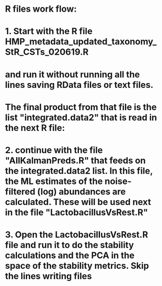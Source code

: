 # R files work flow:

# 1. Start with the R file HMP_metadata_updated_taxonomy_StR_CSTs_020619.R
#  and run it without running all the lines saving RData files or text files.
#  The final product from that file is the list "integrated.data2" that is read in the next R file:

# 2. continue with the file "AllKalmanPreds.R" that feeds on the integrated.data2 list.  In this file, the ML estimates of the noise-filtered (log) abundances are calculated.  These will be used next in the file "LactobacillusVsRest.R"

# 3. Open the LactobacillusVsRest.R file and run it to do the stability calculations and the PCA in the space of the stability metrics.  Skip the lines writing files 
